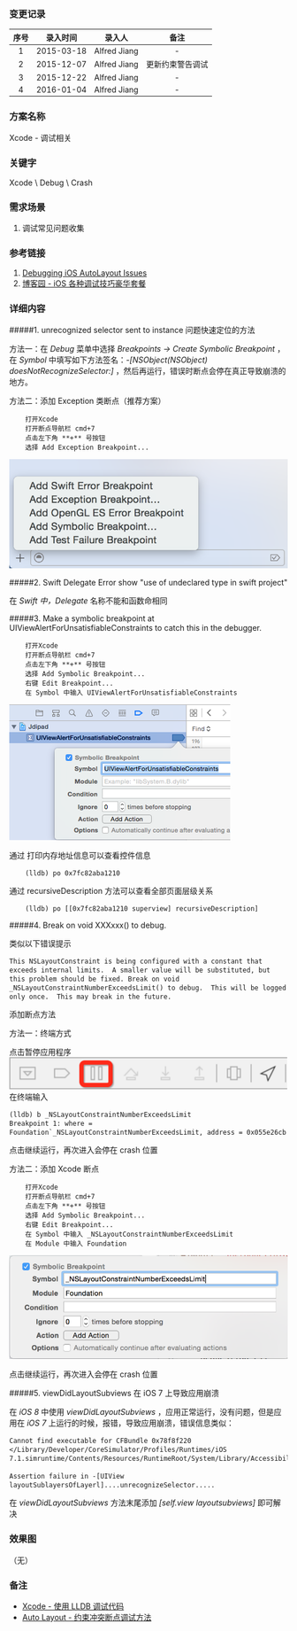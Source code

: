 ### 变更记录

| 序号 | 录入时间 | 录入人 | 备注 |
|:--------:|:--------:|:--------:|:--------:|
| 1 | 2015-03-18 | Alfred Jiang | - |
| 2 | 2015-12-07 | Alfred Jiang | 更新约束警告调试 |
| 3 | 2015-12-22 | Alfred Jiang | - |
| 4 | 2016-01-04 | Alfred Jiang | - |

### 方案名称

Xcode - 调试相关

### 关键字

Xcode \ Debug \ Crash

### 需求场景

1. 调试常见问题收集

### 参考链接

1. [Debugging iOS AutoLayout Issues](http://staxmanade.com/2015/06/debugging-ios-autolayout-issues/)
2. [博客园 - iOS 各种调试技巧豪华套餐](http://www.cnblogs.com/daiweilai/p/4421340.html)

### 详细内容

#####1. unrecognized selector sent to instance 问题快速定位的方法

方法一：在 *Debug* 菜单中选择 *Breakpoints -> Create Symbolic Breakpoint* ，在 *Symbol* 中填写如下方法签名：*-[NSObject(NSObject) doesNotRecognizeSelector:]* ，然后再运行，错误时断点会停在真正导致崩溃的地方。

方法二：添加 Exception 类断点（推荐方案）
```
    打开Xcode
    打开断点导航栏 cmd+7
    点击左下角 **+** 号按钮
    选择 Add Exception Breakpoint...
```
![](Images/Image_00055_00001.png)

#####2. Swift Delegate Error show "use of undeclared type in swift project"

在 *Swift* *中，Delegate* 名称不能和函数命相同

#####3. Make a symbolic breakpoint at UIViewAlertForUnsatisfiableConstraints to catch this in the debugger.
```
    打开Xcode
    打开断点导航栏 cmd+7
    点击左下角 **+** 号按钮
    选择 Add Symbolic Breakpoint...
    右键 Edit Breakpoint...
    在 Symbol 中输入 UIViewAlertForUnsatisfiableConstraints
```
![](Images/Image_00055_00002.png)

通过 打印内存地址信息可以查看控件信息
```
    (lldb) po 0x7fc82aba1210
```

通过 recursiveDescription 方法可以查看全部页面层级关系
```
    (lldb) po [[0x7fc82aba1210 superview] recursiveDescription]
```

#####4. Break on void XXXxxx() to debug.

类似以下错误提示
```
This NSLayoutConstraint is being configured with a constant that exceeds internal limits.  A smaller value will be substituted, but this problem should be fixed. Break on void _NSLayoutConstraintNumberExceedsLimit() to debug.  This will be logged only once.  This may break in the future.
```

添加断点方法

方法一：终端方式

点击暂停应用程序
![](Images/Image_00055_00003.png)
在终端输入
```
(lldb) b _NSLayoutConstraintNumberExceedsLimit
Breakpoint 1: where = Foundation`_NSLayoutConstraintNumberExceedsLimit, address = 0x055e26cb
```

点击继续运行，再次进入会停在 crash 位置

方法二：添加 Xcode 断点
```
    打开Xcode
    打开断点导航栏 cmd+7
    点击左下角 **+** 号按钮
    选择 Add Symbolic Breakpoint...
    右键 Edit Breakpoint...
    在 Symbol 中输入 _NSLayoutConstraintNumberExceedsLimit
    在 Module 中输入 Foundation
```
![](Images/Image_00055_00004.png)

点击继续运行，再次进入会停在 crash 位置

#####5. viewDidLayoutSubviews 在 iOS 7 上导致应用崩溃

在 *iOS 8* 中使用 *viewDidLayoutSubviews* ，应用正常运行，没有问题，但是应用在 *iOS 7* 上运行的时候，报错，导致应用崩溃，错误信息类似：
```
Cannot find executable for CFBundle 0x78f8f220 </Library/Developer/CoreSimulator/Profiles/Runtimes/iOS 7.1.simruntime/Contents/Resources/RuntimeRoot/System/Library/AccessibilityBundles/GeoServices.axbundle

Assertion failure in -[UIView layoutSublayersOfLayerl]....unrecognizeSelector.....
```

在 *viewDidLayoutSubviews* 方法末尾添加 *[self.view layoutsubviews]* 即可解决

### 效果图
（无）

### 备注

* [Xcode - 使用 LLDB 调试代码](Notes/Note_00126_20151224.md)
* [Auto Layout - 约束冲突断点调试方法](Notes/Note_00128_20160105.md)